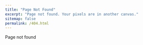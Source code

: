 ```yaml
---
title: "Page Not Found"
excerpt: "Page not found. Your pixels are in another canvas."
sitemap: false
permalink: /404.html
---
```


Page not found

<script>
  var GOOG_FIXURL_LANG = 'en';
  var GOOG_FIXURL_SITE = '{{ site.url }}'
</script>
<script src="https://linkhelp.clients.google.com/tbproxy/lh/wm/fixurl.js">
</script>
